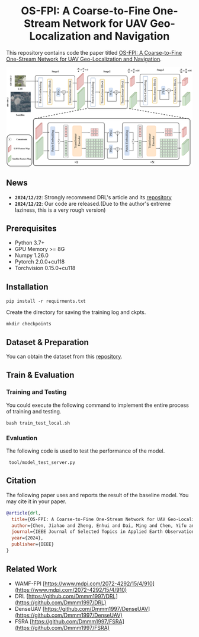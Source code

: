 <h1 align="center"> OS-FPI: A Coarse-to-Fine One-Stream Network for UAV Geo-Localization and Navigation </h1>

This repository contains code the paper titled [OS-FPI: A Coarse-to-Fine One-Stream Network for UAV Geo-Localization and Navigation](https://ieeexplore.ieee.org/document/10478125).

![](img/OS_FPI_backbone_v1.drawio.png)

## News
- **`2024/12/22`**: Strongly recommend DRL's article and its [repository](https://github.com/Dmmm1997/DRL)
- **`2024/12/22`**: Our code are released.(Due to the author's extreme laziness, this is a very rough version)


## Prerequisites

- Python 3.7+
- GPU Memory >= 8G
- Numpy 1.26.0
- Pytorch 2.0.0+cu118
- Torchvision 0.15.0+cu118

## Installation

```
pip install -r requirments.txt
```

Create the directory for saving the training log and ckpts.

```
mkdir checkpoints
```

## Dataset & Preparation

You can obtain the dataset from this [repository](https://github.com/Dmmm1997/DRL).

## Train & Evaluation

### Training and Testing

You could execute the following command to implement the entire process of training and testing.

```
bash train_test_local.sh
```

### Evaluation

The following code is used to test the performance of the model.

```
 tool/model_test_server.py
```

## Citation

The following paper uses and reports the result of the baseline model. You may cite it in your paper.

```bibtex
@article{drl,
  title={OS-FPI: A Coarse-to-Fine One-Stream Network for UAV Geo-Localization},
  author={Chen, Jiahao and Zheng, Enhui and Dai, Ming and Chen, Yifu and Lu, Yusheng},
  journal={IEEE Journal of Selected Topics in Applied Earth Observations and Remote Sensing},
  year={2024},
  publisher={IEEE}
}
```

## Related Work
- WAMF-FPI [https://www.mdpi.com/2072-4292/15/4/910](https://www.mdpi.com/2072-4292/15/4/910)
- DRL [https://github.com/Dmmm1997/DRL](https://github.com/Dmmm1997/DRL)
- DenseUAV [https://github.com/Dmmm1997/DenseUAV](https://github.com/Dmmm1997/DenseUAV)
- FSRA [https://github.com/Dmmm1997/FSRA](https://github.com/Dmmm1997/FSRA)
